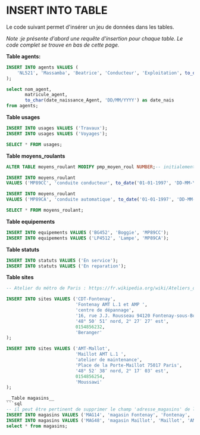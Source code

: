 # INSERT INTO TABLE

Le code suivant permet d'insérer un jeu de données dans les tables.

_Note :je présente d'abord une requête d'insertion pour chaque table. Le code complet se trouve en bas de cette page._

__Table agents:__
```sql
INSERT INTO agents VALUES (
    'NL521', 'Massamba', 'Beatrice', 'Conducteur', 'Exploitation', to_date('1980-12-03', 'YYYY-MM-DD'), 0752414587
);

select nom_agent, 
       matricule_agent, 
       to_char(date_naissance_Agent, 'DD/MM/YYYY') as date_nais
from agents;
```

__Table usages__
```sql
INSERT INTO usages VALUES ('Travaux');
INSERT INTO usages VALUES ('Voyages');

SELECT * FROM usages;
```

__Table moyens_roulants__
```sql
ALTER TABLE moyens_roulant MODIFY pmp_moyen_roul NUMBER;-- initialement de type 'date', le champ pmp_moyen_roulant est modifié en type 'number'

INSERT INTO moyens_roulant 
VALUES ('MP89CC', 'conduite conducteur', to_date('01-01-1997', 'DD-MM-YYYY'), to_date('1997-02-01', 'YYYY-MM-DD'), null, 150000, 'Voyages');

INSERT INTO moyens_roulant 
VALUES ('MP89CA', 'conduite automatique', to_date('01-01-1997', 'DD-MM-YYYY'), to_date('1997-02-01', 'YYYY-MM-DD'), null, 150000, 'Voyages');

SELECT * FROM moyens_roulant;
```

__Table equipements__
```sql
INSERT INTO equipements VALUES ('BG452', 'Boggie', 'MP89CC');
INSERT INTO equipements VALUES ('LP4512', 'Lampe', 'MP89CA');
```

__Table statuts__
```sql
INSERT INTO statuts VALUES ('En service');
INSERT INTO statuts VALUES ('En reparation');
```

__Table sites__
```sql
-- Atelier du métro de Paris : https://fr.wikipedia.org/wiki/Ateliers_du_m%C3%A9tro_de_Paris

INSERT INTO sites VALUES ('CDT-Fontenay',
                          'Fontenay AMT L.1 et AMP ', 
                          'centre de dépannage', 
                          '16, rue J.J. Rousseau 94120 Fontenay-sous-Bois', 
                          '48° 50′ 51″ nord, 2° 27′ 27″ est',
                          0154856232,
                          'Beranger'
);

INSERT INTO sites VALUES ('AMT-Mallot',
                          'Maillot AMT L.1 ', 
                          'atelier de maintenance', 
                          'Place de la Porte-Maillot 75017 Paris', 
                          '48° 52′ 38″ nord, 2° 17′ 03″ est',
                          0154856254,
                          'Moussawi'
);

__Table magasins__
```sql
-- il peut être pertinent de supprimer le champ 'adresse_magasins' de la table magasin, car le champ site nous fournit déjà une adresse
INSERT INTO magasins VALUES ('MAG14', 'magasin Fontenay', 'Fontenay', 'CDT-Fontenay');
INSERT INTO magasins VALUES ('MAG48', 'magasin Maillot', 'Maillot', 'AMT-Mallot');
select * from magasins;
```

